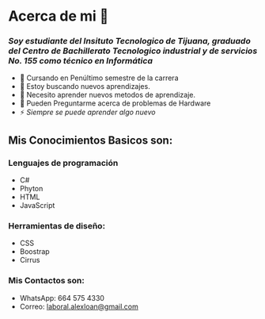 # Acerca de mi 👋
### *Soy estudiante del Insituto Tecnologico de Tijuana, graduado del Centro de Bachillerato Tecnologico industrial y de servicios No. 155 como técnico en Informática*

- 🔭 Cursando en Penúltimo semestre de la carrera
- 👯 Estoy buscando nuevos aprendizajes.
- 🤔 Necesito aprender nuevos metodos de aprendizaje.
- 💬 Pueden Preguntarme acerca de problemas de Hardware
- ⚡ *Siempre se puede aprender algo nuevo*

## Mis Conocimientos Basicos son:
### Lenguajes de programación
- C#
- Phyton
- HTML
- JavaScript

### Herramientas de diseño:
- CSS
- Boostrap
- Cirrus


### Mis Contactos son:
- WhatsApp: 664 575 4330
- Correo: laboral.alexloan@gmail.com

